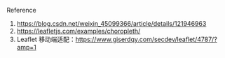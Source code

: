 Reference
1. https://blog.csdn.net/weixin_45099366/article/details/121946963
2. https://leafletjs.com/examples/choropleth/
3. Leaflet 移动端适配：https://www.giserdqy.com/secdev/leaflet/4787/?amp=1
